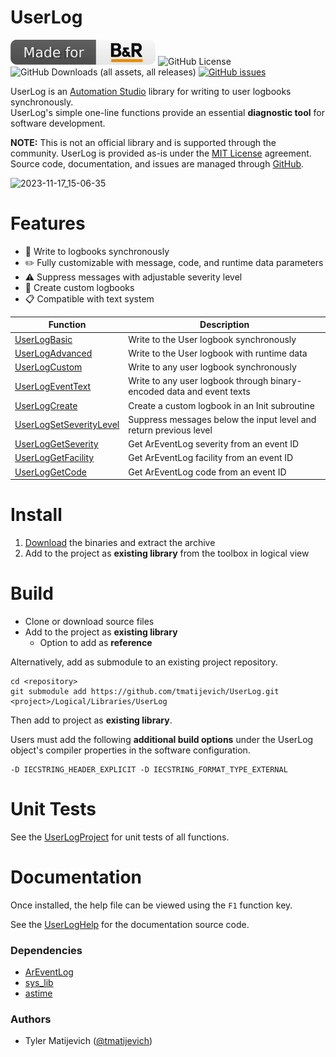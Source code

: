 # UserLog

[![Made for B&R](https://raw.githubusercontent.com/hilch/BandR-badges/dfd5e264d7d2dd369fd37449605673f779db437d/Made-For-BrAutomation.svg)](https://www.br-automation.com)
![GitHub License](https://img.shields.io/github/license/tmatijevich/UserLog)
![GitHub Downloads (all assets, all releases)](https://img.shields.io/github/downloads/tmatijevich/UserLog/total)
[![GitHub issues](https://img.shields.io/github/issues-raw/tmatijevich/UserLog)](https://github.com/tmatijevich/UserLog/issues)

UserLog is an [Automation Studio](https://www.br-automation.com/en-us/products/software/automation-software/automation-studio/) library for writing to user logbooks synchronously.  
UserLog's simple one-line functions provide an essential **diagnostic tool** for software development.

**NOTE:** This is not an official library and is supported through the community.  UserLog is provided as-is under the [MIT License](https://mit-license.org/) agreement.  Source code, documentation, and issues are managed through [GitHub](https://github.com/tmatijevich/UserLog).

![2023-11-17_15-06-35](https://github.com/tmatijevich/UserLog/assets/33841634/60dd7762-9ecd-48d2-9329-1b7271fbe130)

# Features

- :repeat: Write to logbooks synchronously
- :pencil2: Fully customizable with message, code, and runtime data parameters
- :warning: Suppress messages with adjustable severity level
- :orange_book: Create custom logbooks
- :clipboard: Compatible with text system

Function | Description
---|---
[UserLogBasic](https://github.com/tmatijevich/UserLog/blob/main/UserLog.fun?ts=4#L2) | Write to the User logbook synchronously
[UserLogAdvanced](https://github.com/tmatijevich/UserLog/blob/main/UserLog.fun?ts=4#L10) | Write to the User logbook with runtime data
[UserLogCustom](https://github.com/tmatijevich/UserLog/blob/main/UserLog.fun?ts=4#L19) | Write to any user logbook synchronously
[UserLogEventText](https://github.com/tmatijevich/UserLog/blob/main/UserLog.fun?ts=4#L32) | Write to any user logbook through binary-encoded data and event texts
[UserLogCreate](https://github.com/tmatijevich/UserLog/blob/main/UserLog.fun?ts=4#L43) | Create a custom logbook in an Init subroutine
[UserLogSetSeverityLevel](https://github.com/tmatijevich/UserLog/blob/main/UserLog.fun?ts=4#L50) | Suppress messages below the input level and return previous level
[UserLogGetSeverity](https://github.com/tmatijevich/UserLog/blob/main/UserLog.fun?ts=4#L56) | Get ArEventLog severity from an event ID
[UserLogGetFacility](https://github.com/tmatijevich/UserLog/blob/main/UserLog.fun?ts=4#L62) | Get ArEventLog facility from an event ID
[UserLogGetCode](https://github.com/tmatijevich/UserLog/blob/main/UserLog.fun?ts=4#L68) | Get ArEventLog code from an event ID

# Install

1. [Download](https://github.com/tmatijevich/UserLog/releases/latest/download/UserLog.zip) the binaries and extract the archive
2. Add to the project as **existing library** from the toolbox in logical view

# Build

- Clone or download source files
- Add to the project as **existing library**
    - Option to add as **reference**

Alternatively, add as submodule to an existing project repository.

```
cd <repository>
git submodule add https://github.com/tmatijevich/UserLog.git <project>/Logical/Libraries/UserLog
```

Then add to project as **existing library**.

Users must add the following **additional build options** under the UserLog object's compiler properties in the software configuration.

```
-D IECSTRING_HEADER_EXPLICIT -D IECSTRING_FORMAT_TYPE_EXTERNAL
```

# Unit Tests

See the [UserLogProject](https://github.com/tmatijevich/UserLogProject) for unit tests of all functions.

# Documentation

Once installed, the help file can be viewed using the `F1` function key.

See the [UserLogHelp](https://github.com/tmatijevich/UserLogHelp) for the documentation source code.

### Dependencies

- [ArEventLog](https://help.br-automation.com/#/en/4/libraries%2Fareventlog%2Fareventlog.html)
- [sys_lib](https://help.br-automation.com/#/en/4/libraries%2Fsys_lib%2Fsys_lib.html)
- [astime](https://help.br-automation.com/#/en/4/libraries%2Fastime%2Fastime.html)

### Authors

- Tyler Matijevich ([@tmatijevich](https://github.com/tmatijevich))
